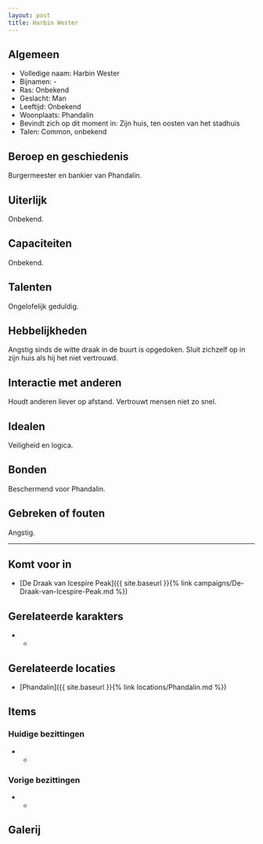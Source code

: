 ```yaml
---
layout: post
title: Harbin Wester
---
```


## Algemeen
* Volledige naam: Harbin Wester
* Bijnamen: -
* Ras: Onbekend
* Geslacht: Man
* Leeftijd: Onbekend
* Woonplaats: Phandalin
* Bevindt zich op dit moment in: Zijn huis, ten oosten van het stadhuis
* Talen: Common, onbekend

## Beroep en geschiedenis
Burgermeester en bankier van Phandalin.

## Uiterlijk
Onbekend.

## Capaciteiten
Onbekend.

## Talenten
Ongelofelijk geduldig.

## Hebbelijkheden
Angstig sinds de witte draak in de buurt is opgedoken. Sluit zichzelf op in zijn huis als hij het niet vertrouwd.

## Interactie met anderen
Houdt anderen liever op afstand. Vertrouwt mensen niet zo snel.

## Idealen
Veiligheid en logica.

## Bonden
Beschermend voor Phandalin.

## Gebreken of fouten
Angstig.

---

## Komt voor in
* [De Draak van Icespire Peak]({{ site.baseurl }}{% link campaigns/De-Draak-van-Icespire-Peak.md %})

## Gerelateerde karakters
* -

## Gerelateerde locaties
* [Phandalin]({{ site.baseurl }}{% link locations/Phandalin.md %})

## Items

### Huidige bezittingen
* -

### Vorige bezittingen
* -

## Galerij

